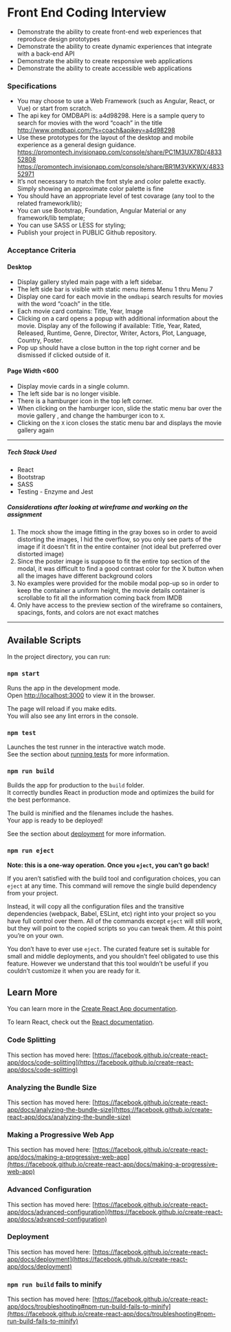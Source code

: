 # Front End Coding Interview
* Demonstrate the ability to create front-end web experiences that reproduce design prototypes
* Demonstrate the ability to create dynamic experiences that integrate with a back-end API 
* Demonstrate the ability to create responsive web applications
* Demonstrate the ability to create accessible web applications

### Specifications
* You may choose to use a Web Framework (such as Angular, React, or Vue) or start from scratch.
* The api key for OMDBAPI is: a4d98298. Here is a sample query to search for movies with the word “coach” in the title http://www.omdbapi.com/?s=coach&apikey=a4d98298
* Use these prototypes for the layout of the desktop and mobile experience as a general design guidance.
https://promontech.invisionapp.com/console/share/PC1M3UX78D/483352808
https://promontech.invisionapp.com/console/share/BR1M3VKKWX/483352971
* It’s not necessary to match the font style and color palette exactly. Simply showing an approximate color palette is fine
* You should have an appropriate level of test covarage (any tool to the related framework/lib);
* You can use Bootstrap, Foundation, Angular Material or any framework/lib template;
* You can use SASS or LESS for styling;
* Publish your project in PUBLIC Github repository.

### Acceptance Criteria
#### Desktop
* Display gallery styled main page with a left sidebar.
* The left side bar is visible with static menu items Menu 1 thru Menu 7
* Display one card for each movie in the `omdbapi` search results for movies with the word “coach” in the title.
* Each movie card contains: Title, Year, Image
* Clicking on a card opens a popup with additional information about the movie. Display any of the following if available: 
Title, Year, Rated, Released, Runtime, Genre, Director, Writer, Actors, Plot, Language, Country, Poster.
* Pop up should have a close button in the top right corner and be dismissed if clicked outside of it.

#### Page Width <600
* Display movie cards in a single column.
* The left side bar is no longer visible.
* There is a hamburger icon in the top left corner.
* When clicking on the hamburger icon, slide the static menu bar over the movie gallery , and change the hamburger icon to `X`.
* Clicking on the `X` icon closes the static menu bar and displays the movie gallery again

----------------------------------------------------------------------------------------------------------------------------
##### Tech Stack Used
* React
* Bootstrap
* SASS
* Testing - Enzyme and Jest

##### Considerations after looking at wireframe and working on the assignment
1. The mock show the image fitting in the gray boxes so in order to avoid distorting the 
images, I hid the overflow, so you only see parts of the image if it doesn't fit in the entire container (not ideal but preferred over distorted image)
2. Since the poster image is suppose to fit the entire top section of the modal, it was
difficult to find a good contrast color for the X button when all the images have different background colors
3. No examples were provided for the mobile modal pop-up so in order to keep the container a uniform height, the movie details container
is scrollable to fit all the information coming back from IMDB
4. Only have access to the preview section of the wireframe so containers, spacings, fonts, and colors are not exact matches

---------------------------------------------------------------------------------------------
## Available Scripts

In the project directory, you can run:

### `npm start`

Runs the app in the development mode.\
Open [http://localhost:3000](http://localhost:3000) to view it in the browser.

The page will reload if you make edits.\
You will also see any lint errors in the console.

### `npm test`

Launches the test runner in the interactive watch mode.\
See the section about [running tests](https://facebook.github.io/create-react-app/docs/running-tests) for more information.

### `npm run build`

Builds the app for production to the `build` folder.\
It correctly bundles React in production mode and optimizes the build for the best performance.

The build is minified and the filenames include the hashes.\
Your app is ready to be deployed!

See the section about [deployment](https://facebook.github.io/create-react-app/docs/deployment) for more information.

### `npm run eject`

**Note: this is a one-way operation. Once you `eject`, you can’t go back!**

If you aren’t satisfied with the build tool and configuration choices, you can `eject` at any time. This command will remove the single build dependency from your project.

Instead, it will copy all the configuration files and the transitive dependencies (webpack, Babel, ESLint, etc) right into your project so you have full control over them. All of the commands except `eject` will still work, but they will point to the copied scripts so you can tweak them. At this point you’re on your own.

You don’t have to ever use `eject`. The curated feature set is suitable for small and middle deployments, and you shouldn’t feel obligated to use this feature. However we understand that this tool wouldn’t be useful if you couldn’t customize it when you are ready for it.

## Learn More

You can learn more in the [Create React App documentation](https://facebook.github.io/create-react-app/docs/getting-started).

To learn React, check out the [React documentation](https://reactjs.org/).

### Code Splitting

This section has moved here: [https://facebook.github.io/create-react-app/docs/code-splitting](https://facebook.github.io/create-react-app/docs/code-splitting)

### Analyzing the Bundle Size

This section has moved here: [https://facebook.github.io/create-react-app/docs/analyzing-the-bundle-size](https://facebook.github.io/create-react-app/docs/analyzing-the-bundle-size)

### Making a Progressive Web App

This section has moved here: [https://facebook.github.io/create-react-app/docs/making-a-progressive-web-app](https://facebook.github.io/create-react-app/docs/making-a-progressive-web-app)

### Advanced Configuration

This section has moved here: [https://facebook.github.io/create-react-app/docs/advanced-configuration](https://facebook.github.io/create-react-app/docs/advanced-configuration)

### Deployment

This section has moved here: [https://facebook.github.io/create-react-app/docs/deployment](https://facebook.github.io/create-react-app/docs/deployment)

### `npm run build` fails to minify

This section has moved here: [https://facebook.github.io/create-react-app/docs/troubleshooting#npm-run-build-fails-to-minify](https://facebook.github.io/create-react-app/docs/troubleshooting#npm-run-build-fails-to-minify)
